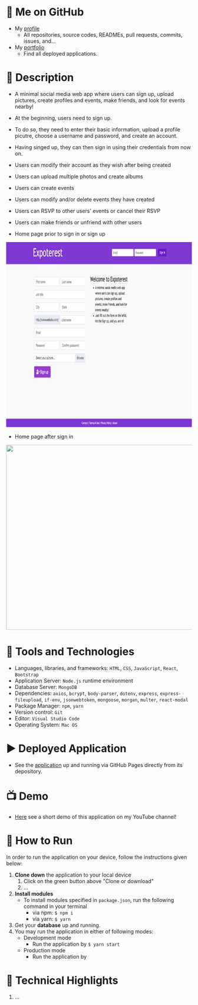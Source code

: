 # :link: Me on GitHub
* My [profile](https://github.com/Arsalan-Sadri)
  * All repositories, source codes, READMEs, pull requests, commits, issues, and...
* My [portfolio](https://Arsalan-Sadri.github.io)
  * Find all deployed applications. 

# :page_with_curl: Description
* A minimal social media web app where users can sign up, upload pictures, create profiles and events, make friends, and look for events nearby!
* At the beginning, users need to sign up. 
* To do so, they need to enter their basic information, upload a profile picutre, choose a username and password, and create an account.
* Having singed up, they can then sign in using their credentials from now on. 
* Users can modify their account as they wish after being created  
* Users can upload multiple photos and create albums 
* Users can create events
* Users can modify and/or delete events they have created
* Users can RSVP to other users' events or cancel their RSVP
* Users can make friends or unfriend with other users 

* Home page prior to sign in or sign up
<img src="Docs/Images/signin_page.png" width="600" height="500">

* Home page after sign in
<img src="Docs/Images/home_page.png" width="600" height="500">


# :nut_and_bolt: Tools and Technologies
* Languages, libraries, and frameworks: `HTML`, `CSS`, `JavaScript`, `React`, `Bootstrap`
* Application Server: `Node.js` runtime environment
* Database Server: `MongoDB`
* Dependencies: `axios`, `bcrypt`, `body-parser`, `dotenv`, `express`, `express-fileupload`, `if-env`, `jsonwebtoken`, `mongoose`, `morgan`, `multer`, `react-modal`
* Package Manager: `npm`, `yarn`
* Version control: `Git`
* Editor: `Visual Studio Code`
* Operating System: `Mac OS`

# :arrow_forward: Deployed Application
* See the [application]() up and running via GitHub Pages directly from its depository.


# :tv: Demo
* [Here]() see a short demo of this application on my YouTube channel!

# :wrench: How to Run
In order to run the application on your device, follow the instructions given below:
1. **Clone down** the application to your local device
   1. Click on the green button above "Clone or download"
   2. ...
2. **Install modules** 
   * To install modules specified in `package.json`, run the following command in your terminal
      * via npm: `$ npm i`
      * via yarn: `$ yarn`
3. Get your **database** up and running.
4. You may run the application in either of following modes:
   * Development mode
     * Run the application by `$ yarn start`
   * Production mode
     * Run the application by  

# :key: Technical Highlights
1. ...